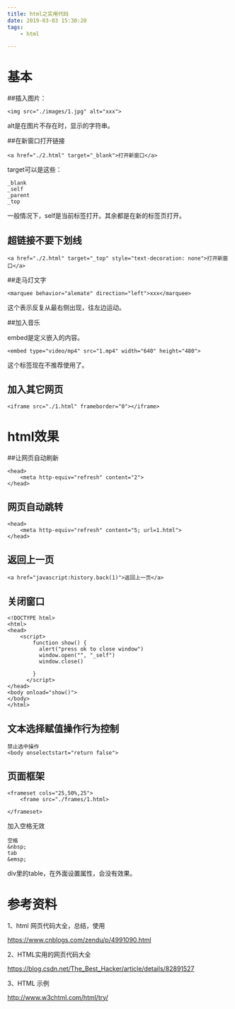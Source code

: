 ```yaml
---
title: html之实用代码
date: 2019-03-03 15:30:20
tags:
	- html

---
```




# 基本

##插入图片：

```
<img src="./images/1.jpg" alt="xxx">
```

alt是在图片不存在时，显示的字符串。

##在新窗口打开链接

```
<a href="./2.html" target="_blank">打开新窗口</a>
```

target可以是这些：

```
_blank
_self
_parent
_top
```

一般情况下，self是当前标签打开。其余都是在新的标签页打开。

## 超链接不要下划线

```
<a href="./2.html" target="_top" style="text-decoration: none">打开新窗口</a>
```

##走马灯文字

```
<marquee behavior="alemate" direction="left">xxx</marquee>
```

这个表示反复从最右侧出现，往左边运动。

##加入音乐

embed是定义嵌入的内容。

```
<embed type="video/mp4" src="1.mp4" width="640" height="480">
```

这个标签现在不推荐使用了。

## 加入其它网页

```
<iframe src="./1.html" frameborder="0"></iframe>
```



# html效果

##让网页自动刷新

```
<head>
    <meta http-equiv="refresh" content="2">
</head>
```

## 网页自动跳转

```
<head>
    <meta http-equiv="refresh" content="5; url=1.html">
</head>
```

## 返回上一页

````
<a href="javascript:history.back(1)">返回上一页</a>
````

## 关闭窗口

```
<!DOCTYPE html>
<html>
<head>
    <script>
        function show() {
          alert("press ok to close window")
          window.open("", "_self")
          window.close()
    
        }
      </script>
</head>
<body onload="show()">
</body>
</html>
```

## 文本选择赋值操作行为控制

```
禁止选中操作
<body onselectstart="return false">
```



## 页面框架

```
<frameset cols="25,50%,25">
	<frame src="./frames/1.html>
	
</frameset>
```





加入空格无效

```
空格
&nbsp;
tab
&emsp;
```



div里的table，在外面设置属性，会没有效果。



# 参考资料

1、html 网页代码大全，总结，使用

https://www.cnblogs.com/zendu/p/4991090.html

2、HTML实用的网页代码大全

https://blog.csdn.net/The_Best_Hacker/article/details/82891527

3、HTML 示例

http://www.w3chtml.com/html/try/